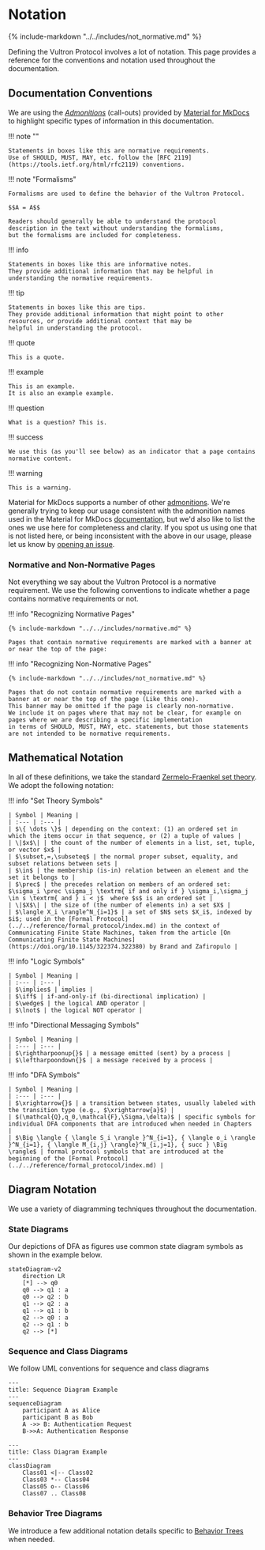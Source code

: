 # Notation

{% include-markdown "../../includes/not_normative.md" %}

Defining the Vultron Protocol involves a lot of notation.
This page provides a reference for the conventions and notation used throughout the documentation.

## Documentation Conventions

We are using the [_Admonitions_](https://squidfunk.github.io/mkdocs-material/reference/admonitions/) (call-outs) provided by 
[Material for MkDocs](https://squidfunk.github.io/mkdocs-material/) to highlight specific types of information in this
documentation.

!!! note ""

    Statements in boxes like this are normative requirements. 
    Use of SHOULD, MUST, MAY, etc. follow the [RFC 2119](https://tools.ietf.org/html/rfc2119) conventions.

!!! note "Formalisms"

    Formalisms are used to define the behavior of the Vultron Protocol.

    $$A = A$$

    Readers should generally be able to understand the protocol description in the text without understanding the formalisms,
    but the formalisms are included for completeness.

!!! info

    Statements in boxes like this are informative notes. 
    They provide additional information that may be helpful in understanding the normative requirements.

!!! tip 

    Statements in boxes like this are tips. 
    They provide additional information that might point to other resources, or provide additional context that may be 
    helpful in understanding the protocol.

!!! quote

    This is a quote.

!!! example

    This is an example.
    It is also an example example.

!!! question

    What is a question? This is.

!!! success

    We use this (as you'll see below) as an indicator that a page contains
    normative content.

!!! warning 
    
    This is a warning.

Material for MkDocs supports a number of other [admonitions](https://squidfunk.github.io/mkdocs-material/reference/admonitions/). 
We're generally trying to keep our usage consistent with the admonition names used in the Material for MkDocs
[documentation](https://squidfunk.github.io/mkdocs-material/reference/admonitions/), but we'd also like to list the 
ones we use here for completeness and clarity.
If you spot us using one that is not listed here, or being inconsistent with the above in our usage, please let us 
know by [opening an issue](https://github.com/CERTCC/Vultron/issues).

### Normative and Non-Normative Pages

Not everything we say about the Vultron Protocol is a normative requirement.
We use the following conventions to indicate whether a page contains normative requirements or not.

!!! info "Recognizing Normative Pages"

    {% include-markdown "../../includes/normative.md" %}

    Pages that contain normative requirements are marked with a banner at or near the top of the page:
    
!!! info "Recognizing Non-Normative Pages"

    {% include-markdown "../../includes/not_normative.md" %}

    Pages that do not contain normative requirements are marked with a banner at or near the top of the page (Like this one).
    This banner may be omitted if the page is clearly non-normative.
    We include it on pages where that may not be clear, for example on pages where we are describing a specific implementation
    in terms of SHOULD, MUST, MAY, etc. statements, but those statements are not intended to be normative requirements.


## Mathematical Notation

In all of these definitions, we take the standard [Zermelo-Fraenkel set theory](https://en.wikipedia.org/wiki/Zermelo%E2%80%93Fraenkel_set_theory).
We adopt the following notation:

!!! info "Set Theory Symbols"

    | Symbol | Meaning |
    | :--- | :--- |
    | $\{ \dots \}$ | depending on the context: (1) an ordered set in which the items occur in that sequence, or (2) a tuple of values |
    | \|$x$\| | the count of the number of elements in a list, set, tuple, or vector $x$ |
    | $\subset,=,\subseteq$ | the normal proper subset, equality, and subset relations between sets |
    | $\in$ | the membership (is-in) relation between an element and the set it belongs to |
    | $\prec$ | the precedes relation on members of an ordered set: $\sigma_i \prec \sigma_j \textrm{ if and only if } \sigma_i,\sigma_j \in s \textrm{ and } i < j$  where $s$ is an ordered set |
    | \|$X$\| | the size of (the number of elements in) a set $X$ |
    | $\langle X_i \rangle^N_{i=1}$ | a set of $N$ sets $X_i$, indexed by $i$; used in the [Formal Protocol](../../reference/formal_protocol/index.md) in the context of Communicating Finite State Machines, taken from the article [On Communicating Finite State Machines](https://doi.org/10.1145/322374.322380) by Brand and Zafiropulo |

!!! info "Logic Symbols"

    | Symbol | Meaning |
    | :--- | :--- |
    | $\implies$ | implies |
    | $\iff$ | if-and-only-if (bi-directional implication) |
    | $\wedge$ | the logical AND operator |
    | $\lnot$ | the logical NOT operator |

!!! info "Directional Messaging Symbols"

    | Symbol | Meaning |
    | :--- | :--- |
    | $\rightharpoonup{}$ | a message emitted (sent) by a process |
    | $\leftharpoondown{}$ | a message received by a process |

!!! info "DFA Symbols"

    | Symbol | Meaning |
    | :--- | :--- |
    | $\xrightarrow{}$ | a transition between states, usually labeled with the transition type (e.g., $\xrightarrow{a}$) |
    | $(\mathcal{Q},q_0,\mathcal{F},\Sigma,\delta)$ | specific symbols for individual DFA components that are introduced when needed in Chapters |
    | $\Big \langle { \langle S_i \rangle }^N_{i=1}, { \langle o_i \rangle }^N_{i=1}, { \langle M_{i,j} \rangle}^N_{i,j=1}, { succ } \Big \rangle$ | formal protocol symbols that are introduced at the beginning of the [Formal Protocol](../../reference/formal_protocol/index.md) |

## Diagram Notation

We use a variety of diagramming techniques throughout the documentation.

### State Diagrams

Our depictions of DFA as figures use common state diagram symbols as shown in the example below.

```mermaid
stateDiagram-v2
    direction LR
    [*] --> q0
    q0 --> q1 : a
    q0 --> q2 : b
    q1 --> q2 : a
    q1 --> q1 : b
    q2 --> q0 : a
    q2 --> q1 : b
    q2 --> [*]
```

### Sequence and Class Diagrams

We follow UML conventions for sequence and class diagrams

```mermaid
---
title: Sequence Diagram Example
---
sequenceDiagram
    participant A as Alice
    participant B as Bob
    A ->> B: Authentication Request
    B->>A: Authentication Response
```

```mermaid
---
title: Class Diagram Example
---
classDiagram
    Class01 <|-- Class02
    Class03 *-- Class04
    Class05 o-- Class06
    Class07 .. Class08
```

### Behavior Tree Diagrams

We introduce a few additional notation details specific to [Behavior Trees](../behavior_logic/index.md) when needed.
